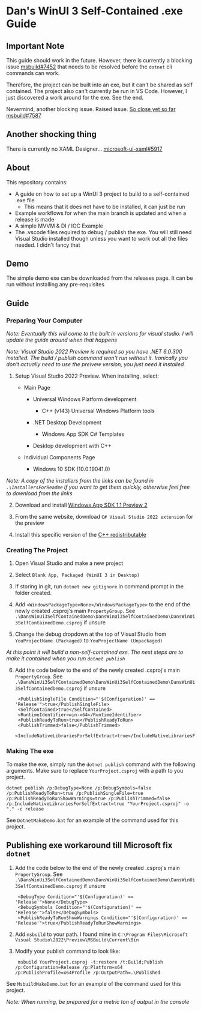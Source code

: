 # Dan's WinUI 3 Self-Contained .exe Guide

## Important Note

This guide should work in the future. However, there is currently a blocking issue [msbuild#7452](https://github.com/dotnet/msbuild/issues/7452) that needs to be resolved before the `dotnet` cli commands can work.

Therefore, the project can be built into an exe, but it can't be shared as self contained. The project also can't currently be run in VS Code. However, I just discovered a work around for the exe. See the end.

Nevermind, another blocking issue. Raised issue. [So close yet so far msbuild#7587](<https://github.com/dotnet/msbuild/issues/7587>)

## Another shocking thing

There is currently no XAML Designer... [microsoft-ui-xaml#5917](https://github.com/microsoft/microsoft-ui-xaml/issues/5917)

## About

This repository contains:

* A guide on how to set up a WinUI 3 project to build to a self-contained .exe file
  * This means that it does not have to be installed, it can just be run
* Example workflows for when the main branch is updated and when a release is made
* A simple MVVM & DI / IOC Example
* The .vscode files required to debug / publish the exe. You will still need Visual Studio installed though unless you want to work out all the files needed. I didn't fancy that

## Demo

The simple demo exe can be downloaded from the releases page. It can be run without installing any pre-requisites

## Guide

### Preparing Your Computer

*Note: Eventually this will come to the built in versions for visual studio. I will update the guide around when that happens*

*Note: Visual Studio 2022 Preview is required so you have .NET 6.0.300 installed. The build / publish command won't run without it. Ironically you don't actually need to use the preivew version, you just need it installed*

1) Setup Visual Studio 2022 Preview. When installing, select:

    * Main Page

        * Universal Windows Platform development

            * C++ (v143) Universal Windows Platform tools

        * .NET Desktop Development

            * Windows App SDK C# Templates

        * Desktop development with C++

    * Individual Components Page

        * Windows 10 SDK (10.0.19041.0)

*Note: A copy of the installers from the links can be found in `.\InstallersForReadme` if you want to get them quickly, otherwise feel free to download from the links*

2) Download and install [Windows App SDK 1.1 Preview 2](https://docs.microsoft.com/en-us/windows/apps/windows-app-sdk/downloads)

3) From the same website, download `C# Visual Studio 2022 extension` for the preview

4) Install this specific version of the [C++ redistributable](https://docs.microsoft.com/en-us/cpp/windows/latest-supported-vc-redist?view=msvc-170)

### Creating The Project

1) Open Visual Studio and make a new project

2) Select `Blank App, Packaged (WinUI 3 in Desktop)`

3) If storing in git, run `dotnet new gitignore` in command prompt in the folder created.

4) Add `<WindowsPackageType>None</WindowsPackageType>` to the end of the newly created .csproj's main `PropertyGroup`. See `.\DansWinUi3SelfContainedDemo\DansWinUi3SelfContainedDemo\DansWinUi3SelfContainedDemo.csproj` if unsure

5) Change the debug dropdown at the top of Visual Studio from `YouProjectName (Packaged)` to `YouProjectName (Unpackaged)`

*At this point it will build a non-self-contained exe. The next steps are to make it contained when you run `dotnet publish`*

6) Add the code below to the end of the newly created .csproj's main `PropertyGroup`. See `.\DansWinUi3SelfContainedDemo\DansWinUi3SelfContainedDemo\DansWinUi3SelfContainedDemo.csproj` if unsure

        <PublishSingleFile Condition="'$(Configuration)' == 'Release'">true</PublishSingleFile>
        <SelfContained>true</SelfContained>
        <RuntimeIdentifier>win-x64</RuntimeIdentifier>
        <PublishReadyToRun>true</PublishReadyToRun>
        <PublishTrimmed>false</PublishTrimmed>
        <IncludeNativeLibrariesForSelfExtract>true</IncludeNativeLibrariesForSelfExtract>

### Making The exe

To make the exe, simply run the `dotnet publish` command with the following arguments. Make sure to replace `YourProject.csproj` with a path to you project.

    dotnet publish /p:DebugType=None /p:DebugSymbols=false /p:PublishReadyToRun=true /p:PublishSingleFile=true /p:PublishReadyToRunShowWarnings=true /p:PublishTrimmed=false /p:IncludeNativeLibrariesForSelfExtract=true "YourProject.csproj" -o "." -c release

See `DotnetMakeDemo.bat` for an example of the command used for this project.

## Publishing exe workaround till Microsoft fix `dotnet`

1) Add the code below to the end of the newly created .csproj's main `PropertyGroup`. See `.\DansWinUi3SelfContainedDemo\DansWinUi3SelfContainedDemo\DansWinUi3SelfContainedDemo.csproj` if unsure

        <DebugType Condition="'$(Configuration)' == 'Release'">None</DebugType>
        <DebugSymbols Condition="'$(Configuration)' == 'Release'">false</DebugSymbols>
        <PublishReadyToRunShowWarnings Condition="'$(Configuration)' == 'Release'">true</PublishReadyToRunShowWarnings>

2) Add `msbuild` to your path. I found mine in `C:\Program Files\Microsoft Visual Studio\2022\Preview\MSBuild\Current\Bin`

3) Modify your publish command to look like:

        msbuild YourProject.csproj -t:restore /t:Build;Publish /p:Configuration=Release /p:Platform=x64 /p:PublishProfile=x64Profile /p:OutputPath=.\Published

See `MsbuildMakeDemo.bat` for an example of the command used for this project.

*Note: When running, be prepared for a metric ton of output in the console*
